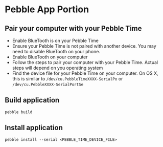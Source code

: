 # Pebble App Portion

## Pair your computer with your Pebble Time
* Enable BlueTooth is on your Pebble Time
* Ensure your Pebble Time is not paired with another device. You may need to disable BlueTooth on your phone.
* Enable BlueTooth on your computer
* Follow the steps to pair your computer with your Pebble Time. Actual steps will depend on you operating system
* Find the device file for your Pebble Time on your computer. On OS X, this is similar to `/dev/cu.PebbleTimeXXXX-SerialPo` or `/dev/cu.PebbleXXXX-SerialPortSe`

## Build application
```
pebble build
```

## Install application
```
pebble install --serial <PEBBLE_TIME_DEVICE_FILE>
```
